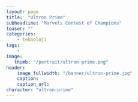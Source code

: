 ```yaml
---
layout: page
title:  "Ultron Prime"
subheadline: "Marvels Contest of Champions"
teaser: ""
categories:
    - teknoloji
tags:
    -
image:
   thumb: "/portrait/ultron-prime.png"
header:
    image_fullwidth: "/banner/ultron-prime.jpg"
    caption: 
    caption_url:    
character: "ultron-prime"
---
```

